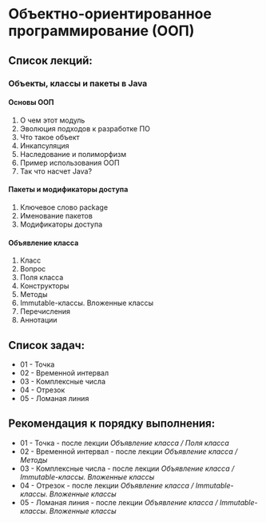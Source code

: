 # Объектно-ориентированное программирование (ООП)

## Список лекций:

###  Объекты, классы и пакеты в Java
####  Основы ООП
1.	О чем этот модуль
2.	Эволюция подходов к разработке ПО
3.	Что такое объект
4.	Инкапсуляция
5.	Наследование и полиморфизм
6.	Пример использования ООП
7.	Так что насчет Java?

####  Пакеты и модификаторы доступа
1.	Ключевое слово package
2.	Именование пакетов
3.	Модификаторы доступа

####  Объявление класса
1.	Класс
2.	Вопрос
3.	Поля класса
4.	Конструкторы
6.	Методы
7.	Immutable-классы. Вложенные классы
9.	Перечисления
10.	Аннотации

## Список задач:
* 01 - Точка
* 02 - Временной интервал
* 03 - Комплексные числа
* 04 - Отрезок
* 05 - Ломаная линия

## Рекомендация к порядку выполнения:
* 01 - Точка - после лекции _Объявление класса / Поля класса_
* 02 - Временной интервал - после лекции _Объявление класса / Методы_
* 03 - Комплексные числа - после лекции _Объявление класса / Immutable-классы. Вложенные классы_
* 04 - Отрезок - после лекции _Объявление класса / Immutable-классы. Вложенные классы_
* 05 - Ломаная линия - после лекции _Объявление класса / Immutable-классы. Вложенные классы_
